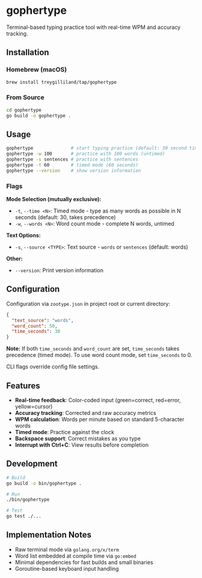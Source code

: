 # gophertype

Terminal-based typing practice tool with real-time WPM and accuracy tracking.

## Installation

### Homebrew (macOS)

```bash
brew install treygilliland/tap/gophertype
```

### From Source

```bash
cd gophertype
go build -o gophertype .
```

## Usage

```bash
gophertype              # start typing practice (default: 30 second timed mode)
gophertype -w 100       # practice with 100 words (untimed)
gophertype -s sentences # practice with sentences
gophertype -t 60        # timed mode (60 seconds)
gophertype --version    # show version information
```

### Flags

**Mode Selection (mutually exclusive):**

- `-t`, `--time <N>`: Timed mode - type as many words as possible in N seconds (default: 30, takes precedence)
- `-w`, `--words <N>`: Word count mode - complete N words, untimed

**Text Options:**

- `-s`, `--source <TYPE>`: Text source - `words` or `sentences` (default: words)

**Other:**

- `--version`: Print version information

## Configuration

Configuration via `zootype.json` in project root or current directory:

```json
{
  "text_source": "words",
  "word_count": 50,
  "time_seconds": 30
}
```

**Note:** If both `time_seconds` and `word_count` are set, `time_seconds` takes precedence (timed mode). To use word count mode, set `time_seconds` to 0.

CLI flags override config file settings.

## Features

- **Real-time feedback**: Color-coded input (green=correct, red=error, yellow=cursor)
- **Accuracy tracking**: Corrected and raw accuracy metrics
- **WPM calculation**: Words per minute based on standard 5-character words
- **Timed mode**: Practice against the clock
- **Backspace support**: Correct mistakes as you type
- **Interrupt with Ctrl+C**: View results before completion

## Development

```bash
# Build
go build -o bin/gophertype .

# Run
./bin/gophertype

# Test
go test ./...
```

## Implementation Notes

- Raw terminal mode via `golang.org/x/term`
- Word list embedded at compile time via `go:embed`
- Minimal dependencies for fast builds and small binaries
- Goroutine-based keyboard input handling
